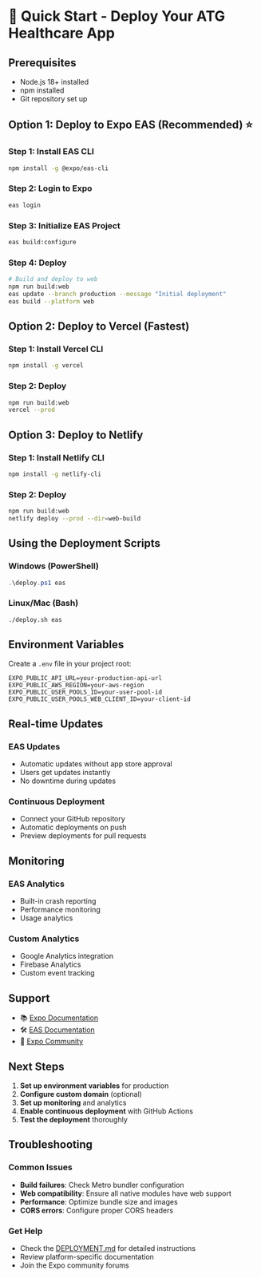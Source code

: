 # 🚀 Quick Start - Deploy Your ATG Healthcare App

## Prerequisites

- Node.js 18+ installed
- npm installed
- Git repository set up

## Option 1: Deploy to Expo EAS (Recommended) ⭐

### Step 1: Install EAS CLI

```bash
npm install -g @expo/eas-cli
```

### Step 2: Login to Expo

```bash
eas login
```

### Step 3: Initialize EAS Project

```bash
eas build:configure
```

### Step 4: Deploy

```bash
# Build and deploy to web
npm run build:web
eas update --branch production --message "Initial deployment"
eas build --platform web
```

## Option 2: Deploy to Vercel (Fastest)

### Step 1: Install Vercel CLI

```bash
npm install -g vercel
```

### Step 2: Deploy

```bash
npm run build:web
vercel --prod
```

## Option 3: Deploy to Netlify

### Step 1: Install Netlify CLI

```bash
npm install -g netlify-cli
```

### Step 2: Deploy

```bash
npm run build:web
netlify deploy --prod --dir=web-build
```

## Using the Deployment Scripts

### Windows (PowerShell)

```powershell
.\deploy.ps1 eas
```

### Linux/Mac (Bash)

```bash
./deploy.sh eas
```

## Environment Variables

Create a `.env` file in your project root:

```env
EXPO_PUBLIC_API_URL=your-production-api-url
EXPO_PUBLIC_AWS_REGION=your-aws-region
EXPO_PUBLIC_USER_POOLS_ID=your-user-pool-id
EXPO_PUBLIC_USER_POOLS_WEB_CLIENT_ID=your-client-id
```

## Real-time Updates

### EAS Updates

- Automatic updates without app store approval
- Users get updates instantly
- No downtime during updates

### Continuous Deployment

- Connect your GitHub repository
- Automatic deployments on push
- Preview deployments for pull requests

## Monitoring

### EAS Analytics

- Built-in crash reporting
- Performance monitoring
- Usage analytics

### Custom Analytics

- Google Analytics integration
- Firebase Analytics
- Custom event tracking

## Support

- 📚 [Expo Documentation](https://docs.expo.dev/)
- 🛠️ [EAS Documentation](https://docs.expo.dev/eas/)
- 💬 [Expo Community](https://forums.expo.dev/)

## Next Steps

1. **Set up environment variables** for production
2. **Configure custom domain** (optional)
3. **Set up monitoring** and analytics
4. **Enable continuous deployment** with GitHub Actions
5. **Test the deployment** thoroughly

## Troubleshooting

### Common Issues

- **Build failures**: Check Metro bundler configuration
- **Web compatibility**: Ensure all native modules have web support
- **Performance**: Optimize bundle size and images
- **CORS errors**: Configure proper CORS headers

### Get Help

- Check the [DEPLOYMENT.md](./DEPLOYMENT.md) for detailed instructions
- Review platform-specific documentation
- Join the Expo community forums
